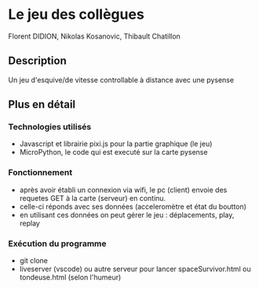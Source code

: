 # Le jeu des collègues

Florent DIDION, Nikolas Kosanovic, Thibault Chatillon

## Description

Un jeu d'esquive/de vitesse controllable à distance avec une pysense

## Plus en détail

### Technologies utilisés 
* Javascript et librairie pixi.js pour la partie graphique (le jeu)
* MicroPython, le code qui est executé sur la carte pysense

### Fonctionnement

* après avoir établi un connexion via wifi, le pc (client) envoie des requetes GET à la carte (serveur) en continu.
* celle-ci réponds avec ses données (acceleromètre et état du boutton)
* en utilisant ces données on peut gérer le jeu : déplacements, play, replay


### Exécution du programme

* git clone 
* liveserver (vscode) ou autre serveur pour lancer spaceSurvivor.html ou tondeuse.html (selon l'humeur)
